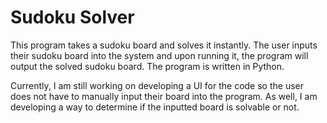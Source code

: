 # Sudoku Solver

This program takes a sudoku board and solves it instantly. The user inputs their sudoku board into the system and upon running it, the program will output the solved sudoku board. The program is written in Python.

Currently, I am still working on developing a UI for the code so the user does not have to manually input their board into the program.
As well, I am developing a way to determine if the inputted board is solvable or not.
